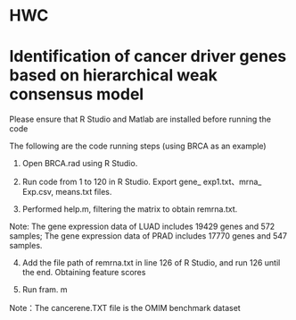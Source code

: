 # HWC

# **Identification of** **cancer** **driver genes based on hierarchical weak consensus model**

Please ensure that R Studio and Matlab are installed before running the code

The following are the code running steps (using BRCA as an example)

1. Open BRCA.rad using R Studio.

2. Run code from 1 to 120 in R Studio. Export gene_ exp1.txt、mrna_ Exp.csv, means.txt files.

3. Performed help.m, filtering the matrix to obtain remrna.txt.

Note: The gene expression data of LUAD includes 19429 genes and 572 samples; The gene expression data of PRAD includes 17770 genes and 547 samples.

4. Add the file path of remrna.txt in line 126 of R Studio, and run 126 until the end. Obtaining feature scores

5. Run fram. m

Note：The cancerene.TXT file is the OMIM benchmark dataset